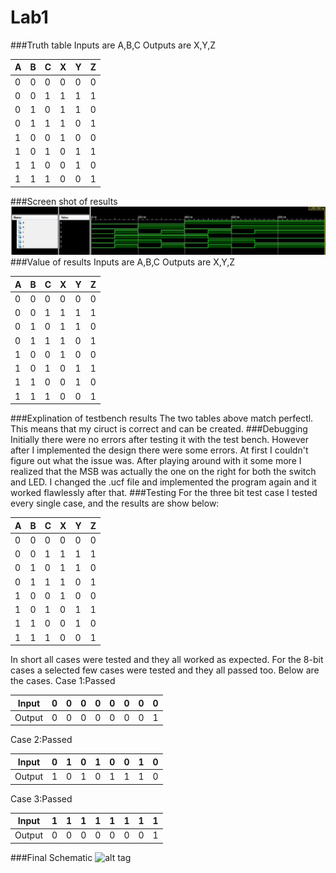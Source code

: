 Lab1
====

###Truth table 
Inputs are A,B,C
Outputs are X,Y,Z

| A | B | C | X | Y | Z |
|---|---|---|---|---|---|
| 0 | 0 | 0 | 0 | 0 | 0 |
| 0 | 0 | 1 | 1 | 1 | 1 |
| 0 | 1 | 0 | 1 | 1 | 0 |
| 0 | 1 | 1 | 1 | 0 | 1 |
| 1 | 0 | 0 | 1 | 0 | 0 |
| 1 | 0 | 1 | 0 | 1 | 1 |
| 1 | 1 | 0 | 0 | 1 | 0 |
| 1 | 1 | 1 | 0 | 0 | 1 |
###Screen shot of results
![alt tag](https://github.com/DanielEichman/Lab1/raw/master/screenshot.JPG)
###Value of results
Inputs are A,B,C
Outputs are X,Y,Z

| A | B | C | X | Y | Z |
|---|---|---|---|---|---|
| 0 | 0 | 0 | 0 | 0 | 0 |
| 0 | 0 | 1 | 1 | 1 | 1 |
| 0 | 1 | 0 | 1 | 1 | 0 |
| 0 | 1 | 1 | 1 | 0 | 1 |
| 1 | 0 | 0 | 1 | 0 | 0 |
| 1 | 0 | 1 | 0 | 1 | 1 |
| 1 | 1 | 0 | 0 | 1 | 0 |
| 1 | 1 | 1 | 0 | 0 | 1 |
###Explination of testbench results
The two tables above match perfectl. This means that my ciruct is correct and can be created. 
###Debugging
Initially there were no errors after testing it with the test bench. However after I implemented the design there were some errors. At first I couldn't figure out what the issue was. After playing around with it some more I realized that the MSB was actually the one on the right for both the switch and LED. I changed the .ucf file and implemented the program again and it worked flawlessly after that.
###Testing 
For the three bit test case I tested every single case, and the results are show below: 

| A | B | C | X | Y | Z |
|---|---|---|---|---|---|
| 0 | 0 | 0 | 0 | 0 | 0 |
| 0 | 0 | 1 | 1 | 1 | 1 |
| 0 | 1 | 0 | 1 | 1 | 0 |
| 0 | 1 | 1 | 1 | 0 | 1 |
| 1 | 0 | 0 | 1 | 0 | 0 |
| 1 | 0 | 1 | 0 | 1 | 1 |
| 1 | 1 | 0 | 0 | 1 | 0 |
| 1 | 1 | 1 | 0 | 0 | 1 |
In short all cases were tested and they all worked as expected.
For the 8-bit cases a selected few cases were tested and they all passed too. Below are the cases. 
Case 1:Passed

| Input  | 0 | 0 | 0 | 0 | 0 | 0 | 0 | 0 |
|--------|---|---|---|---|---|---|---|---|
| Output | 0 | 0 | 0 | 0 | 0 | 0 | 0 | 1 |
Case 2:Passed

| Input  | 0 | 1 | 0 | 1 | 0 | 0 | 1 | 0 |
|--------|---|---|---|---|---|---|---|---|
| Output | 1 | 0 | 1 | 0 | 1 | 1 | 1 | 0 |

Case 3:Passed

| Input  | 1 | 1 | 1 | 1 | 1 | 1 | 1 | 1 |
|--------|---|---|---|---|---|---|---|---|
| Output | 0 | 0 | 0 | 0 | 0 | 0 | 0 | 1 |

###Final Schematic
![alt tag](https://raw2.github.com/DanielEichman/Lab1/master/FinalSchematic.jpg)
